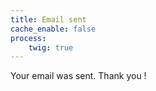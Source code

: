 ```yaml
---
title: Email sent
cache_enable: false
process:
    twig: true
---
```


Your email was sent. Thank you ! 